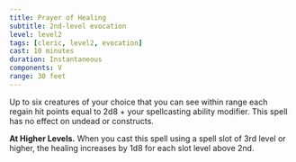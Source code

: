 ```yaml
---
title: Prayer of Healing
subtitle: 2nd-level evocation
level: level2
tags: [cleric, level2, evocation]
cast: 10 minutes
duration: Instantaneous
components: V
range: 30 feet
---
```

Up to six creatures of your choice that you can see within range each regain hit points equal to 2d8 + your spellcasting ability modifier. This spell has no effect on undead or constructs.

**At Higher Levels.** When you cast this spell using a spell slot of 3rd level or higher, the healing increases by 1d8 for each slot level above 2nd.